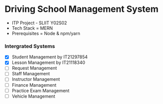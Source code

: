 # Driving School Management System

* ITP Project - SLIIT Y02S02
* Tech Stack = MERN
* Prerequisites = Node & npm/yarn

### Intergrated Systems

- [x] Student Management by IT21297854
- [x] Lesson Management by IT21118340
- [ ] Request Management
- [ ] Staff Management
- [ ] Instructor Management
- [ ] Finance Management
- [ ] Practice Exam Management
- [ ] Vehicle Management
